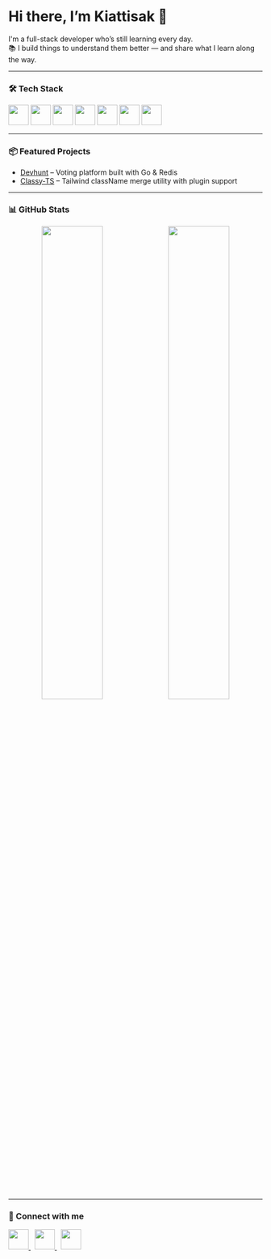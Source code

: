 # Hi there, I’m Kiattisak 👋

I'm a full-stack developer who’s still learning every day.  
📚 I build things to understand them better — and share what I learn along the way.

---

### 🛠 Tech Stack

<div align="left">
  <img src="https://skillicons.dev/icons?i=react,nextjs,vue,nuxtjs,angular,svelte,flutter" height="40" />
  <img src="https://skillicons.dev/icons?i=ts,vite,graphql,nodejs,go,nestjs" height="40" />
  <img src="https://skillicons.dev/icons?i=elysia,mysql,postgres,sqlite,mongodb,redis" height="40" />
  <img src="https://skillicons.dev/icons?i=prisma,firebase,jest,cypress,vitest,docker,githubactions" height="40" />
  <img src="https://skillicons.dev/icons?i=git,github,notion" height="40" />
  <img src="https://cdn.jsdelivr.net/gh/devicons/devicon/icons/opencv/opencv-original.svg" height="40" />
  <img src="https://cdn.jsdelivr.net/gh/devicons/devicon/icons/raspberrypi/raspberrypi-original.svg" height="40" />
</div>

---

### 📦 Featured Projects

- [Devhunt](https://github.com/t-kiattisak/devhunt) – Voting platform built with Go & Redis  
- [Classy-TS](https://github.com/t-kiattisak/classy-ts) – Tailwind className merge utility with plugin support

---

### 📊 GitHub Stats

<div align="center">
  <img src="https://github-readme-stats.vercel.app/api/top-langs/?username=t-kiattisak&layout=compact&theme=radical" width="49%" />
  <img src="https://github-readme-streak-stats.herokuapp.com/?user=t-kiattisak&theme=radical" width="49%" />
</div>

---

### 🤝 Connect with me
<div align="left">
  <a href="mailto:t.kiattisak.j@gmail.com" target="_blank">
    <img src="https://cdn.jsdelivr.net/gh/devicons/devicon/icons/google/google-original.svg" width="40" />
  </a>&nbsp;
  <a href="https://www.linkedin.com/in/kiattisak-jomram-642095352" target="_blank">
    <img src="https://cdn.jsdelivr.net/gh/tandpfun/skill-icons/icons/LinkedIn.svg" width="40" />
  </a>&nbsp;
  <a href="https://www.instagram.com/t_kiatti" target="_blank">
    <img src="https://cdn.jsdelivr.net/gh/tandpfun/skill-icons/icons/Instagram.svg" width="40" />
  </a>
</div>
